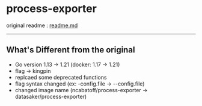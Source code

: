 # process-exporter

original readme : [readme.md](README_origin.md)

---

## What's Different from the original

- Go version 1.13 -> 1.21 (docker: 1.17 -> 1.21)
- flag -> kingpin
- replcaed some deprecated functions
- flag syntax changed (ex: -config.file -> --config.file)
- changed image name (ncabatoff/process-exporter -> datasaker/process-exporter)
